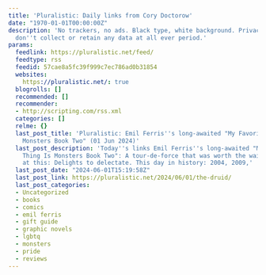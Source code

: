 ```yaml
---
title: 'Pluralistic: Daily links from Cory Doctorow'
date: "1970-01-01T00:00:00Z"
description: 'No trackers, no ads. Black type, white background. Privacy policy: we
  don''t collect or retain any data at all ever period.'
params:
  feedlink: https://pluralistic.net/feed/
  feedtype: rss
  feedid: 57cae8a5fc39f999c7ec786ad0b31854
  websites:
    https://pluralistic.net/: true
  blogrolls: []
  recommended: []
  recommender:
  - http://scripting.com/rss.xml
  categories: []
  relme: {}
  last_post_title: 'Pluralistic: Emil Ferris''s long-awaited "My Favorite Thing Is
    Monsters Book Two" (01 Jun 2024)'
  last_post_description: 'Today''s links Emil Ferris''s long-awaited "My Favorite
    Thing Is Monsters Book Two": A tour-de-force that was worth the wait. Hey look
    at this: Delights to delectate. This day in history: 2004, 2009,'
  last_post_date: "2024-06-01T15:19:58Z"
  last_post_link: https://pluralistic.net/2024/06/01/the-druid/
  last_post_categories:
  - Uncategorized
  - books
  - comics
  - emil ferris
  - gift guide
  - graphic novels
  - lgbtq
  - monsters
  - pride
  - reviews
---
```

